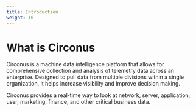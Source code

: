 ```yaml
---
title: Introduction
weight: 10
---
```


# What is Circonus

Circonus is a machine data intelligence platform that allows for comprehensive collection and analysis of telemetry data across an enterprise.  Designed to pull data from multiple divisions within a single organization, it helps increase visibility and improve decision making.

Circonus provides a real-time way to look at network, server, application, user, marketing, finance, and other critical business data.
